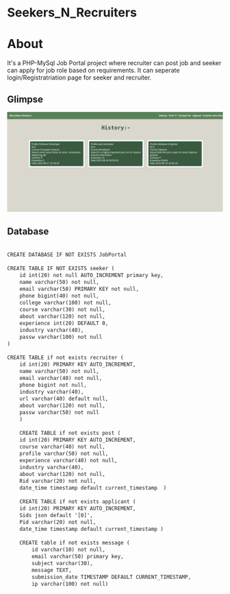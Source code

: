 # Seekers_N_Recruiters
# About
It's a PHP-MySql Job Portal project where recruiter can post job and seeker can apply for job role based on requirements. It can seperate login/Registratriation page for seeker and recruiter.
## Glimpse
<img src="images/history.png">

## Database

``` 

CREATE DATABASE IF NOT EXISTS JobPortal

CREATE TABLE IF NOT EXISTS seeker (
    id int(20) not null AUTO_INCREMENT primary key,
    name varchar(50) not null,
    email varchar(50) PRIMARY KEY not null,
    phone bigint(40) not null,
    college varchar(100) not null,
    course varchar(30) not null,
    about varchar(120) not null,
    experience int(20) DEFAULT 0,
    industry varchar(40),
    passw varchar(100) not null
)

CREATE TABLE if not exists recruiter (
    id int(20) PRIMARY KEY AUTO_INCREMENT,
    name varchar(50) not null,
    email varchar(40) not null,
    phone bigint not null,
    industry varchar(40),
    url varchar(40) default null,
    about varchar(120) not null,
    passw varchar(50) not null
    )

    CREATE TABLE if not exists post (
    id int(20) PRIMARY KEY AUTO_INCREMENT,
    course varchar(40) not null,
    profile varchar(50) not null,
    experience varchar(40) not null,
    industry varchar(40),    
    about varchar(120) not null,
    Rid varchar(20) not null,
    date_time timestamp default current_timestamp  )

    CREATE TABLE if not exists applicant (
    id int(20) PRIMARY KEY AUTO_INCREMENT,
    Sids json default '[0]',
    Pid varchar(20) not null,
    date_time timestamp default current_timestamp )
    
    CREATE table if not exists message (
        id varchar(10) not null,
        email varchar(50) primary key,
        subject varchar(30),
        message TEXT,
        submission_date TIMESTAMP DEFAULT CURRENT_TIMESTAMP,
        ip varchar(100) not null)